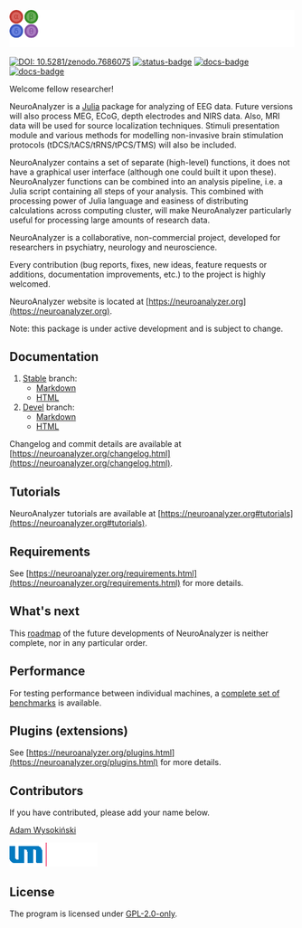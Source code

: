 ![NeuroAnalyzer.jl](images/neuroanalyzer.png)

[![DOI: 10.5281/zenodo.7686075](https://zenodo.org/badge/DOI/10.5281/zenodo.7686075.svg)](https://doi.org/10.5281/zenodo.7372648) [![status-badge](https://ci.codeberg.org/api/badges/AdamWysokinski/NeuroAnalyzer.jl/status.svg)](https://ci.codeberg.org/AdamWysokinski/NeuroAnalyzer.jl) [![docs-badge](https://img.shields.io/badge/docs-stable-blue.svg)](https://neuroanalyzer.org/docs-stable/) [![docs-badge](https://img.shields.io/badge/docs-devel-blue.svg)](https://neuroanalyzer.org/docs-devel/)

Welcome fellow researcher!

NeuroAnalyzer is a [Julia](https://julialang.org) package for analyzing of EEG data. Future versions will also process MEG, ECoG, depth electrodes and NIRS data. Also, MRI data will be used for source localization techniques. Stimuli presentation module and various methods for modelling non-invasive brain stimulation protocols (tDCS/tACS/tRNS/tPCS/TMS) will also be included.

NeuroAnalyzer contains a set of separate (high-level) functions, it does not have a graphical user interface (although one could built it upon these). NeuroAnalyzer functions can be combined into an analysis pipeline, i.e. a Julia script containing all steps of your analysis. This combined with processing power of Julia language and easiness of distributing calculations across computing cluster, will make NeuroAnalyzer particularly useful for processing large amounts of research data.

NeuroAnalyzer is a collaborative, non-commercial project, developed for researchers in psychiatry, neurology and neuroscience.

Every contribution (bug reports, fixes, new ideas, feature requests or additions, documentation improvements, etc.) to the project is highly welcomed.

NeuroAnalyzer website is located at [https://neuroanalyzer.org](https://neuroanalyzer.org).

Note: this package is under active development and is subject to change.

## Documentation

1. [Stable](https://codeberg.org/AdamWysokinski/NeuroAnalyzer.jl/src/branch/stable) branch:
    - [Markdown](https://codeberg.org/AdamWysokinski/NeuroAnalyzer-docs/src/branch/stable/Documentation-stable.md)
    - [HTML](https://neuroanalyzer.org/docs-stable) 
2. [Devel](https://codeberg.org/AdamWysokinski/NeuroAnalyzer.jl/src/branch/devel) branch:
    - [Markdown](https://codeberg.org/AdamWysokinski/NeuroAnalyzer-docs/src/branch/stable/Documentation-devel.md)
    - [HTML](https://neuroanalyzer.org/docs-devel)

Changelog and commit details are available at [https://neuroanalyzer.org/changelog.html](https://neuroanalyzer.org/changelog.html).

## Tutorials

NeuroAnalyzer tutorials are available at [https://neuroanalyzer.org#tutorials](https://neuroanalyzer.org#tutorials).

## Requirements

See [https://neuroanalyzer.org/requirements.html](https://neuroanalyzer.org/requirements.html) for more details.

## What's next

This [roadmap](https://neuroanalyzer.org/roadmap.html) of the future developments of NeuroAnalyzer is neither complete, nor in any particular order.

## Performance

For testing performance between individual machines, a [complete set of benchmarks](https://codeberg.org/AdamWysokinski/NeuroAnalyzer.jl/src/master/Benchmarking.md) is available.

## Plugins (extensions)

See [https://neuroanalyzer.org/plugins.html](https://neuroanalyzer.org/plugins.html) for more details.

## Contributors

If you have contributed, please add your name below.

[Adam Wysokiński](mailto:adam.wysokinski@umed.lodz.pl)

![Medical University of Lodz](images/umed.png)

## License

The program is licensed under [GPL-2.0-only](LICENSE).